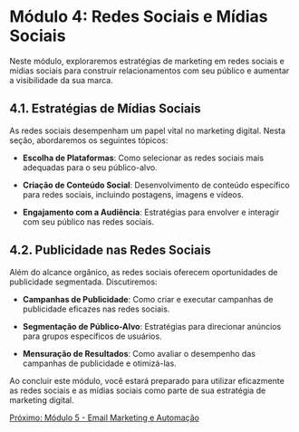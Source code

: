# Módulo 4: Redes Sociais e Mídias Sociais

Neste módulo, exploraremos estratégias de marketing em redes sociais e mídias sociais para construir relacionamentos com seu público e aumentar a visibilidade da sua marca.

## 4.1. Estratégias de Mídias Sociais

As redes sociais desempenham um papel vital no marketing digital. Nesta seção, abordaremos os seguintes tópicos:

- **Escolha de Plataformas**: Como selecionar as redes sociais mais adequadas para o seu público-alvo.

- **Criação de Conteúdo Social**: Desenvolvimento de conteúdo específico para redes sociais, incluindo postagens, imagens e vídeos.

- **Engajamento com a Audiência**: Estratégias para envolver e interagir com seu público nas redes sociais.

## 4.2. Publicidade nas Redes Sociais

Além do alcance orgânico, as redes sociais oferecem oportunidades de publicidade segmentada. Discutiremos:

- **Campanhas de Publicidade**: Como criar e executar campanhas de publicidade eficazes nas redes sociais.

- **Segmentação de Público-Alvo**: Estratégias para direcionar anúncios para grupos específicos de usuários.

- **Mensuração de Resultados**: Como avaliar o desempenho das campanhas de publicidade e otimizá-las.

Ao concluir este módulo, você estará preparado para utilizar eficazmente as redes sociais e as mídias sociais como parte de sua estratégia de marketing digital.

[Próximo: Módulo 5 - Email Marketing e Automação](modulo-5-email-marketing-e-automacao.md)
